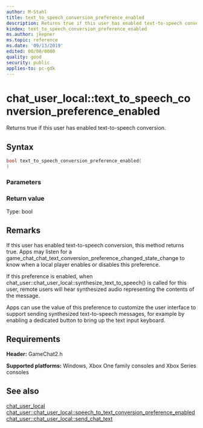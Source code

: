 ```yaml
---
author: M-Stahl
title: text_to_speech_conversion_preference_enabled
description: Returns true if this user has enabled text-to-speech conversion.
kindex: text_to_speech_conversion_preference_enabled
ms.author: jkepner
ms.topic: reference
ms.date: '09/13/2019'
edited: 00/00/0000
quality: good
security: public
applies-to: pc-gdk
---
```


# chat_user_local::text_to_speech_conversion_preference_enabled  

Returns true if this user has enabled text-to-speech conversion.  

## Syntax  
  
```cpp
bool text_to_speech_conversion_preference_enabled(  
)  
```  
  
### Parameters  
  
  
### Return value  
Type: bool
   
  
## Remarks  
  
If this user has enabled text-to-speech conversion, this method returns true. Apps may listen for a game_chat_chat_text_conversion_preference_changed_state_change to know when a local player enables or disables this preference.

If this preference is enabled, when chat_user\::chat_user_local\::synthesize_text_to_speech() is called for this user, remote users will hear synthesized audio representing the contents of the message.  

Apps can use the value of this preference to customize the user interface to support sending synthesized text-to-speech messages, for example by enabling a dedicated button to bring up the text input keyboard.
  
## Requirements  
  
**Header:** GameChat2.h
  
**Supported platforms:** Windows, Xbox One family consoles and Xbox Series consoles  
  
## See also  
[chat_user_local](../chat_user_local.md)  
[chat_user\::chat_user_local\::speech_to_text_conversion_preference_enabled](chat_user_local_speech_to_text_conversion_preference_enabled.md)  
[chat_user\::chat_user_local\::send_chat_text](chat_user_local_send_chat_text.md)
  
  